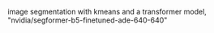 image segmentation with kmeans and a transformer model, "nvidia/segformer-b5-finetuned-ade-640-640"
